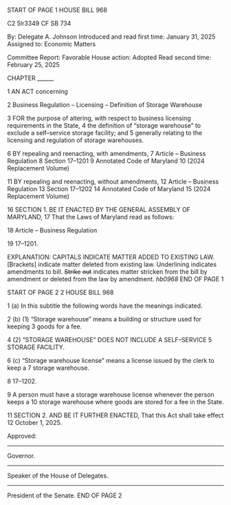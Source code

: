 START OF PAGE 1
HOUSE BILL 968

C2 5lr3349
CF SB 734

By: Delegate A. Johnson
Introduced and read first time: January 31, 2025
Assigned to: Economic Matters

Committee Report: Favorable
House action: Adopted
Read second time: February 25, 2025

CHAPTER ______

1 AN ACT concerning

2 Business Regulation – Licensing – Definition of Storage Warehouse

3 FOR the purpose of altering, with respect to business licensing requirements in the State,
4 the definition of “storage warehouse” to exclude a self–service storage facility; and
5 generally relating to the licensing and regulation of storage warehouses.

6 BY repealing and reenacting, with amendments,
7 Article – Business Regulation
8 Section 17–1201
9 Annotated Code of Maryland
10 (2024 Replacement Volume)

11 BY repealing and reenacting, without amendments,
12 Article – Business Regulation
13 Section 17–1202
14 Annotated Code of Maryland
15 (2024 Replacement Volume)

16 SECTION 1. BE IT ENACTED BY THE GENERAL ASSEMBLY OF MARYLAND,
17 That the Laws of Maryland read as follows:

18 Article – Business Regulation

19 17–1201.

EXPLANATION: CAPITALS INDICATE MATTER ADDED TO EXISTING LAW.
[Brackets] indicate matter deleted from existing law.
Underlining indicates amendments to bill.
~~Strike~~ ~~out~~ indicates matter stricken from the bill by amendment or deleted from the law by
amendment. *hb0968*
END OF PAGE 1

START OF PAGE 2
2 HOUSE BILL 968

1 (a) In this subtitle the following words have the meanings indicated.

2 (b) (1) “Storage warehouse” means a building or structure used for keeping
3 goods for a fee.

4 (2) “STORAGE WAREHOUSE” DOES NOT INCLUDE A SELF–SERVICE
5 STORAGE FACILITY.

6 (c) “Storage warehouse license” means a license issued by the clerk to keep a
7 storage warehouse.

8 17–1202.

9 A person must have a storage warehouse license whenever the person keeps a
10 storage warehouse where goods are stored for a fee in the State.

11 SECTION 2. AND BE IT FURTHER ENACTED, That this Act shall take effect
12 October 1, 2025.

Approved:

________________________________________________________________________________
Governor.

________________________________________________________________________________
Speaker of the House of Delegates.

________________________________________________________________________________
President of the Senate.
END OF PAGE 2